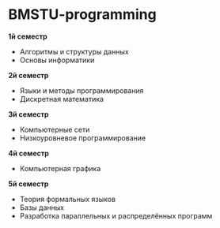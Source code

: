 # BMSTU-programming
**1й семестр**
- Алгоритмы и структуры данных
- Основы информатики

**2й семестр**
- Языки и методы программирования
- Дискретная математика

**3й семестр**
- Компьютерные сети
- Низкоуровневое программирование

**4й семестр**
- Компьютерная графика

**5й семестр**
- Теория формальных языков
- Базы данных
- Разработка параллельных и распределённых программ
